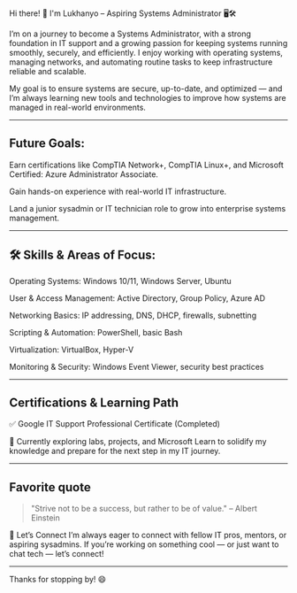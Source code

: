Hi there! 👋 I'm Lukhanyo – Aspiring Systems Administrator 🖥️🛠️

I’m on a journey to become a Systems Administrator, with a strong foundation in IT support and a growing passion for keeping systems running smoothly, securely, and efficiently. I enjoy working with operating systems, managing networks, and automating routine tasks to keep infrastructure reliable and scalable.

My goal is to ensure systems are secure, up-to-date, and optimized — and I’m always learning new tools and technologies to improve how systems are managed in real-world environments.

---

## Future Goals:

Earn certifications like CompTIA Network+, CompTIA Linux+, and Microsoft Certified: Azure Administrator Associate.

Gain hands-on experience with real-world IT infrastructure.

Land a junior sysadmin or IT technician role to grow into enterprise systems management.

---

## 🛠 Skills & Areas of Focus:
Operating Systems: Windows 10/11, Windows Server, Ubuntu

User & Access Management: Active Directory, Group Policy, Azure AD

Networking Basics: IP addressing, DNS, DHCP, firewalls, subnetting

Scripting & Automation: PowerShell, basic Bash

Virtualization: VirtualBox, Hyper-V

Monitoring & Security: Windows Event Viewer, security best practices

---

## Certifications & Learning Path
✅ Google IT Support Professional Certificate (Completed)

🚀 Currently exploring labs, projects, and Microsoft Learn to solidify my knowledge and prepare for the next step in my IT journey.

---

## Favorite quote
> "Strive not to be a success, but rather to be of value." – Albert Einstein

💬 Let’s Connect
I’m always eager to connect with fellow IT pros, mentors, or aspiring sysadmins. If you’re working on something cool — or just want to chat tech — let’s connect!

---

Thanks for stopping by! 😄
